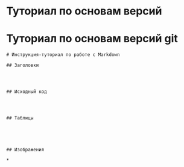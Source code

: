 # Туториал по основам версий
# Туториал по основам версий git

```
# Инструкция-туториал по работе с Markdown

## Заголовки




## Исходный код




## Таблицы





## Изображения

*



